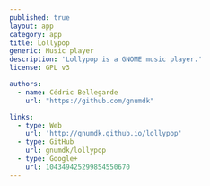 ```yaml
---
published: true
layout: app
category: app
title: Lollypop
generic: Music player
description: 'Lollypop is a GNOME music player.'
license: GPL v3

authors: 
  - name: Cédric Bellegarde
    url: "https://github.com/gnumdk"

links:
  - type: Web
    url: 'http://gnumdk.github.io/lollypop'
  - type: GitHub
    url: gnumdk/lollypop
  - type: Google+
    url: 104349425299854550670
---
```

